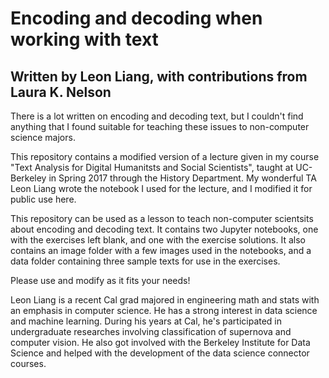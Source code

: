 # Encoding and decoding when working with text
## Written by Leon Liang, with contributions from Laura K. Nelson

There is a lot written on encoding and decoding text, but I couldn't find anything that I found suitable for teaching these issues to non-computer science majors. 

This repository contains a modified version of a lecture given in my course "Text Analysis for Digital Humanitsts and Social Scientists", taught at UC-Berkeley in Spring 2017 through the History Department. My wonderful TA Leon Liang wrote the notebook I used for the lecture, and I modified it for public use here.

This repository can be used as a lesson to teach non-computer scientsits about encoding and decoding text. It contains two Jupyter notebooks, one with the exercises left blank, and one with the exercise solutions. It also contains an image folder with a few images used in the notebooks, and a data folder containing three sample texts for use in the exercises.

Please use and modify as it fits your needs!

Leon Liang is a recent Cal grad majored in engineering math and stats with an emphasis in computer science. He has a strong interest in data science and machine learning. During his years at Cal, he's participated in undergraduate researches involving classification of supernova and computer vision. He also got involved with the Berkeley Institute for Data Science and helped with the development of the data science connector courses.
